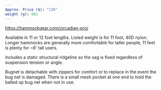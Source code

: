 ```yaml
---
Approx. Price ($): "130"
weight (g): 682
---
```

https://hammockgear.com/circadian-pro/

Available in 11 or 12 foot lengths. Listed weight is for 11 foot, 40D nylon. Longer hammocks are generally more comfortable for taller people, 11 feet is plenty for ~6' tall users.

Includes a static structural ridgeline so the sag is fixed regardless of suspension tension or angle.

Bugnet is detachable with zippers for comfort or to replace in the event the bug net is damaged. There is a small mesh pocket at one end to hold the balled up bug net when not in use.